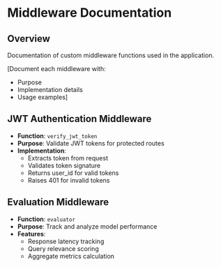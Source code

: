 # Middleware Documentation

## Overview
Documentation of custom middleware functions used in the application.

[Document each middleware with:
- Purpose
- Implementation details
- Usage examples]

## JWT Authentication Middleware
- **Function**: `verify_jwt_token`
- **Purpose**: Validate JWT tokens for protected routes
- **Implementation**:
  - Extracts token from request
  - Validates token signature
  - Returns user_id for valid tokens
  - Raises 401 for invalid tokens

## Evaluation Middleware
- **Function**: `evaluator`
- **Purpose**: Track and analyze model performance
- **Features**:
  - Response latency tracking
  - Query relevance scoring
  - Aggregate metrics calculation 
